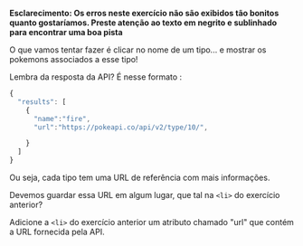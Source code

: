**Esclarecimento: Os erros neste exercício não são exibidos tão bonitos quanto gostaríamos. Preste atenção ao texto em negrito e sublinhado para encontrar uma boa pista**

O que vamos tentar fazer é clicar no nome de um tipo... e mostrar os pokemons associados a esse tipo!

Lembra da resposta da API? 
É nesse formato :

```javascript
{
  "results": [
    {
      "name":"fire",
      "url":"https://pokeapi.co/api/v2/type/10/",

    }
  ]
}
```

Ou seja, cada tipo tem uma URL de referência com mais informações.

Devemos guardar essa URL em algum lugar, que tal na `<li>` do exercício anterior?

Adicione a `<li>` do exercício anterior um atributo chamado "url" que contém a URL fornecida pela API.

